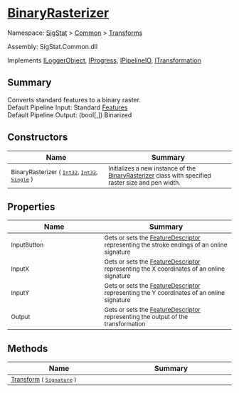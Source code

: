 # [BinaryRasterizer](./BinaryRasterizer.md)

Namespace: [SigStat]() > [Common](./../README.md) > [Transforms](./README.md)

Assembly: SigStat.Common.dll

Implements [ILoggerObject](./../ILoggerObject.md), [IProgress](./../Helpers/IProgress.md), [IPipelineIO](./../Pipeline/IPipelineIO.md), [ITransformation](./../ITransformation.md)

## Summary
Converts standard features to a binary raster.  <br>Default Pipeline Input: Standard [Features](../../../docs/md/SigStat/Common/Features.md) <br>Default Pipeline Output: (bool[,]) Binarized

## Constructors

| Name<div><a href="#"><img width=400></a></div> | Summary<div><a href="#"><img width=475></a></div> | 
| --- | --- | 
| <sub>BinaryRasterizer ( [`Int32`](https://docs.microsoft.com/en-us/dotnet/api/System.Int32), [`Int32`](https://docs.microsoft.com/en-us/dotnet/api/System.Int32), [`Single`](https://docs.microsoft.com/en-us/dotnet/api/System.Single) )</sub> | <sub>Initializes a new instance of the [BinaryRasterizer](../../../docs/md/SigStat/Common/Transforms/BinaryRasterizer.md) class with specified raster size and pen width.</sub> | 


## Properties

| Name<div><a href="#"><img width=400></a></div> | Summary<div><a href="#"><img width=475></a></div> | 
| --- | --- | 
| <sub>InputButton</sub> | <sub>Gets or sets the [FeatureDescriptor](../../../docs/md/SigStat/Common/FeatureDescriptor.md) representing the stroke endings of an online signature</sub> | 
| <sub>InputX</sub> | <sub>Gets or sets the [FeatureDescriptor](../../../docs/md/SigStat/Common/FeatureDescriptor.md) representing the X coordinates of an online signature</sub> | 
| <sub>InputY</sub> | <sub>Gets or sets the [FeatureDescriptor](../../../docs/md/SigStat/Common/FeatureDescriptor.md) representing the Y coordinates of an online signature</sub> | 
| <sub>Output</sub> | <sub>Gets or sets the [FeatureDescriptor](../../../docs/md/SigStat/Common/FeatureDescriptor.md) representing the output of the transformation</sub> | 


## Methods

| Name<div><a href="#"><img width=400></a></div> | Summary<div><a href="#"><img width=475></a></div> | 
| --- | --- | 
| <sub>[Transform](./Methods/BinaryRasterizer--Transform.md) ( [`Signature`](./../Signature.md) )</sub> | <sub></sub> | 



